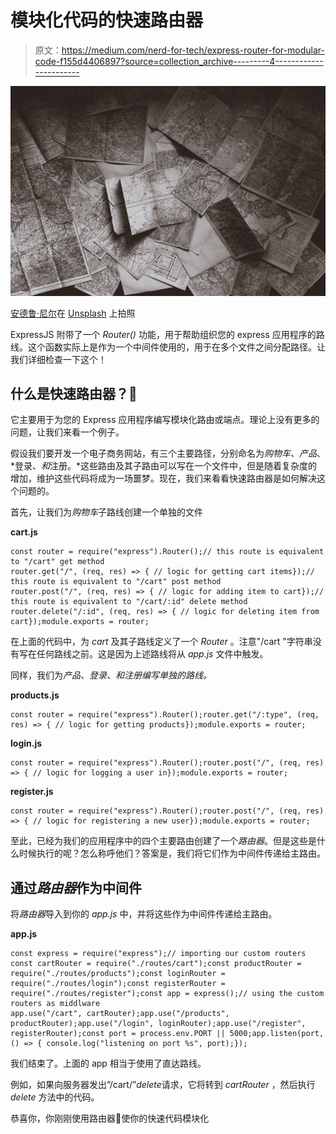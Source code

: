 # 模块化代码的快速路由器

> 原文：<https://medium.com/nerd-for-tech/express-router-for-modular-code-f155d4406897?source=collection_archive---------4----------------------->

![](img/d9efcd6a63a0905c169661498a793257.png)

[安德鲁·尼尔](https://unsplash.com/@andrewtneel?utm_source=medium&utm_medium=referral)在 [Unsplash](https://unsplash.com?utm_source=medium&utm_medium=referral) 上拍照

ExpressJS 附带了一个 *Router()* 功能，用于帮助组织您的 express 应用程序的路线。这个函数实际上是作为一个中间件使用的，用于在多个文件之间分配路径。让我们详细检查一下这个！

## 什么是快速路由器？🤔

它主要用于为您的 Express 应用程序编写模块化路由或端点。理论上没有更多的问题，让我们来看一个例子。

假设我们要开发一个电子商务网站，有三个主要路径，分别命名为*购物车、产品*、*登录、*和*注册。*这些路由及其子路由可以写在一个文件中，但是随着复杂度的增加，维护这些代码将成为一场噩梦。现在，我们来看看快速路由器是如何解决这个问题的。

首先，让我们为*购物车*子路线创建一个单独的文件

**cart.js**

```
const router = require("express").Router();// this route is equivalent to "/cart" get method
router.get("/", (req, res) => { // logic for getting cart items});// this route is equivalent to "/cart" post method
router.post("/", (req, res) => { // logic for adding item to cart});// this route is equivalent to "/cart/:id" delete method
router.delete("/:id", (req, res) => { // logic for deleting item from cart});module.exports = router;
```

在上面的代码中，为 *cart* 及其子路线定义了一个 *Router* 。注意"/cart "字符串没有写在任何路线之前。这是因为上述路线将从 *app.js* 文件中触发。

同样，我们为*产品、登录、*和*注册编写单独的路线。*

**products.js**

```
const router = require("express").Router();router.get("/:type", (req, res) => { // logic for getting products});module.exports = router;
```

**login.js**

```
const router = require("express").Router();router.post("/", (req, res) => { // logic for logging a user in});module.exports = router;
```

**register.js**

```
const router = require("express").Router();router.post("/", (req, res) => { // logic for registering a new user});module.exports = router;
```

至此，已经为我们的应用程序中的四个主要路由创建了一个*路由器*。但是这些是什么时候执行的呢？怎么称呼他们？答案是，我们将它们作为中间件传递给主路由。

## 通过*路由器*作为中间件

将*路由器*导入到你的 *app.js* 中，并将这些作为中间件传递给主路由。

**app.js**

```
const express = require("express");// importing our custom routers
const cartRouter = require("./routes/cart");const productRouter = require("./routes/products");const loginRouter = require("./routes/login");const registerRouter = require("./routes/register");const app = express();// using the custom routers as middlware
app.use("/cart", cartRouter);app.use("/products", productRouter);app.use("/login", loginRouter);app.use("/register", registerRouter);const port = process.env.PORT || 5000;app.listen(port, () => { console.log("listening on port %s", port);});
```

我们结束了。上面的 app 相当于使用了直达路线。

例如，如果向服务器发出“/cart/<id>”*delete*请求，它将转到 *cartRouter* ，然后执行 *delete* 方法中的代码。</id>

恭喜你，你刚刚使用路由器🥳使你的快速代码模块化
